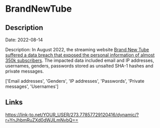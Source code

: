 # BrandNewTube

## Description

Date: 2022-08-14

Description:
In August 2022, the streaming website <a href="https://unitynewsnetwork.co.uk/streaming-site-brand-new-tube-sees-massive-data-breach-with-ip-addresses-and-names-of-users-revealed/" target="_blank" rel="noopener">Brand New Tube suffered a data breach that exposed the personal information of almost 350k subscribers</a>. The impacted data included email and IP addresses, usernames, genders,  passwords stored as unsalted SHA-1 hashes and private messages.


['Email addresses', 'Genders', 'IP addresses', 'Passwords', 'Private messages', 'Usernames']

## Links

https://link-to.net/YOUR_USER/273.77857729120416/dynamic/?r=YnJhbmRuZXd0dWJlLmNvbQ==